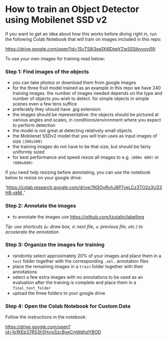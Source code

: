 # How to train an Object Detector using Mobilenet SSD v2

If you want to get an idea about how this works before diving right in, run the following Colab Notebook that will train on images included in this repo:

https://drive.google.com/open?id=1SvTS8i3ea1Xj6DqpYZwSS5ibyvoyj5fi


To use your own images for training read below:

### Step 1: Find images of the objects 

- you can take photos or download them from google images
- for the three fruit model trained as an example in this repo we have 240 training images. the number of images needed depends on the type and number of objects you wish to detect. for simple objects in simple scenes even a few tens suffice
- preferably they should have .jpg extension
- the images should be representative: the objects should be pictured at various angles and scales, in conditions/environment where you expect to perform detection
- the model is not great at detecting relatively small objects
- the Mobilenet SSDv2 model that you will train uses as input images of size `(300x300)` 
- the training images do not have to be that size, but should be fairly uniformly sized
- for best performance and speed resize all images to e.g. `(800x 600)` or `(600x600)`

If you need help resizing before annotating, you can use the notebook below to resize on your google drive:

'https://colab.research.google.com/drive/1N3OvRvhJ8P7veLCz3TO2z3U33H8-skM_'


### Step 2: Annotate the images
- to annotate the images use https://github.com/tzutalin/labelImg

*Tip: use shortcuts (`w`: draw box, `d`: next file, `a`: previous file, etc.) to accelerate the annotation.*


### Step 3: Organize the images for training
- randomly select approximately 20% of your images and place them in a `test` folder together with the corresponding `.xml.` annotation files
- place the remaining images in a `train` folder together with their annotations 
- select a few extra images with no annotations to be used as an evaluation after the training is complete and place them in a `final_test_folder`
- upload the three folders to your google drive

### Step 4: Open the Colab Notebook for Custom Data

Follow the instructions in the notebook:

https://drive.google.com/open?id=1p1KEb37RS3h5HvjxSzcByeCmWdhdYBOD

